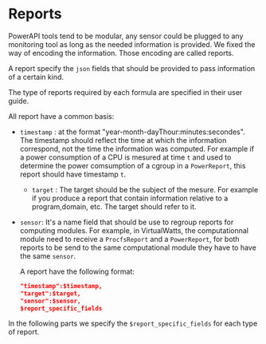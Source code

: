 # Reports

PowerAPI tools tend to be modular, any sensor could be plugged to any monitoring
tool as long as the needed information is provided.
We fixed the way of encoding the information. Those encoding are called reports.

A report specify the `json` fields that should be provided to pass information of
a certain kind.

The type of reports required by each formula are specified in their user guide.

All report have a common basis:

- `timestamp` : at the format "year-month-dayThour:minutes:secondes". The
  timestamp should reflect the time at which the information correspond, not the
  time the information was computed.
  For example if a power consumption of a CPU is mesured at time `t` and used to
  determine the power comsumption of a cgroup in a `PowerReport`, this report
  should have timestamp `t`.

  - `target` : The target should be the subject of the mesure. For example if
    you produce a report that contain information relative to a program,domain,
    etc. The target should refer to it.

- `sensor`: It's a name field that should be use to regroup reports for
  computing modules. For example, in VirtualWatts, the computationnal module need to receive a
  `ProcfsReport` and a `PowerReport`, for both reports to be send to the same
  computational module they have to have the same `sensor`.

  A report have the following format:

  ```json
  "timestamp":$timestamp,
  "target":$target,
  "sensor":$sensor,
  $report_specific_fields

  ```

In the following parts we specify the `$report_specific_fields` for each type of report.
